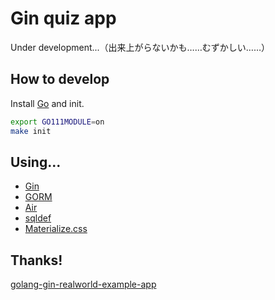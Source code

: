 # Gin quiz app

Under development...（出来上がらないかも……むずかしい……）

## How to develop

Install [Go](https://golang.org) and init.

```sh
export GO111MODULE=on
make init
```

## Using...

* [Gin](https://github.com/gin-gonic/gin)
* [GORM](https://github.com/jinzhu/gorm)
* [Air](https://github.com/cosmtrek/air)
* [sqldef](https://github.com/k0kubun/sqldef)
* [Materialize.css](https://materializecss.com)


## Thanks!

[golang-gin-realworld-example-app](https://github.com/gothinkster/golang-gin-realworld-example-app)
